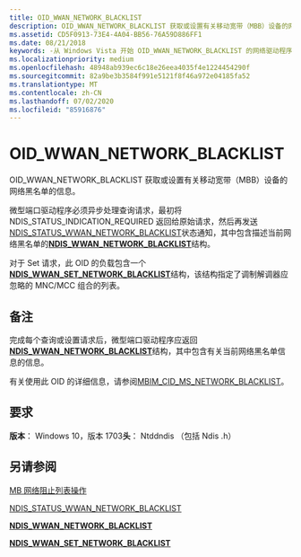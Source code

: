 ```yaml
---
title: OID_WWAN_NETWORK_BLACKLIST
description: OID_WWAN_NETWORK_BLACKLIST 获取或设置有关移动宽带（MBB）设备的网络黑名单的信息。
ms.assetid: CD5F0913-73E4-4A04-BB56-76A59D886FF1
ms.date: 08/21/2018
keywords: -从 Windows Vista 开始 OID_WWAN_NETWORK_BLACKLIST 的网络驱动程序
ms.localizationpriority: medium
ms.openlocfilehash: 48948ab939ec6c18e26eea4035f4e1224454290f
ms.sourcegitcommit: 82a9be3b3584f991e5121f8f46a972e04185fa52
ms.translationtype: MT
ms.contentlocale: zh-CN
ms.lasthandoff: 07/02/2020
ms.locfileid: "85916876"
---
```

# <a name="oid_wwan_network_blacklist"></a>OID_WWAN_NETWORK_BLACKLIST

OID_WWAN_NETWORK_BLACKLIST 获取或设置有关移动宽带（MBB）设备的网络黑名单的信息。

微型端口驱动程序必须异步处理查询请求，最初将 NDIS_STATUS_INDICATION_REQUIRED 返回给原始请求，然后再发送[NDIS_STATUS_WWAN_NETWORK_BLACKLIST](ndis-status-wwan-network-blacklist.md)状态通知，其中包含描述当前网络黑名单的[**NDIS_WWAN_NETWORK_BLACKLIST**](https://docs.microsoft.com/windows-hardware/drivers/ddi/ndiswwan/ns-ndiswwan-_ndis_wwan_network_blacklist)结构。

对于 Set 请求，此 OID 的负载包含一个[**NDIS_WWAN_SET_NETWORK_BLACKLIST**](https://docs.microsoft.com/windows-hardware/drivers/ddi/ndiswwan/ns-ndiswwan-_ndis_wwan_set_network_blacklist)结构，该结构指定了调制解调器应忽略的 MNC/MCC 组合的列表。

## <a name="remarks"></a>备注

完成每个查询或设置请求后，微型端口驱动程序应返回[**NDIS_WWAN_NETWORK_BLACKLIST**](https://docs.microsoft.com/windows-hardware/drivers/ddi/ndiswwan/ns-ndiswwan-_ndis_wwan_network_blacklist)结构，其中包含有关当前网络黑名单信息的信息。

有关使用此 OID 的详细信息，请参阅[MBIM_CID_MS_NETWORK_BLACKLIST](https://docs.microsoft.com/windows-hardware/drivers/network/mb-network-blacklist-operations#mbimcidmsnetworkblacklist)。

## <a name="requirements"></a>要求

**版本**： Windows 10，版本 1703**头**： Ntddndis （包括 Ndis .h）

## <a name="see-also"></a>另请参阅

[MB 网络阻止列表操作](https://docs.microsoft.com/windows-hardware/drivers/network/mb-network-blacklist-operations)

[NDIS_STATUS_WWAN_NETWORK_BLACKLIST](ndis-status-wwan-network-blacklist.md)

[**NDIS_WWAN_NETWORK_BLACKLIST**](https://docs.microsoft.com/windows-hardware/drivers/ddi/ndiswwan/ns-ndiswwan-_ndis_wwan_network_blacklist)

[**NDIS_WWAN_SET_NETWORK_BLACKLIST**](https://docs.microsoft.com/windows-hardware/drivers/ddi/ndiswwan/ns-ndiswwan-_ndis_wwan_set_network_blacklist)
